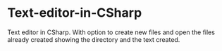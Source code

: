 # Text-editor-in-CSharp
Text editor in CSharp.  With option to create new files and open the files already created showing the directory and the text created.
